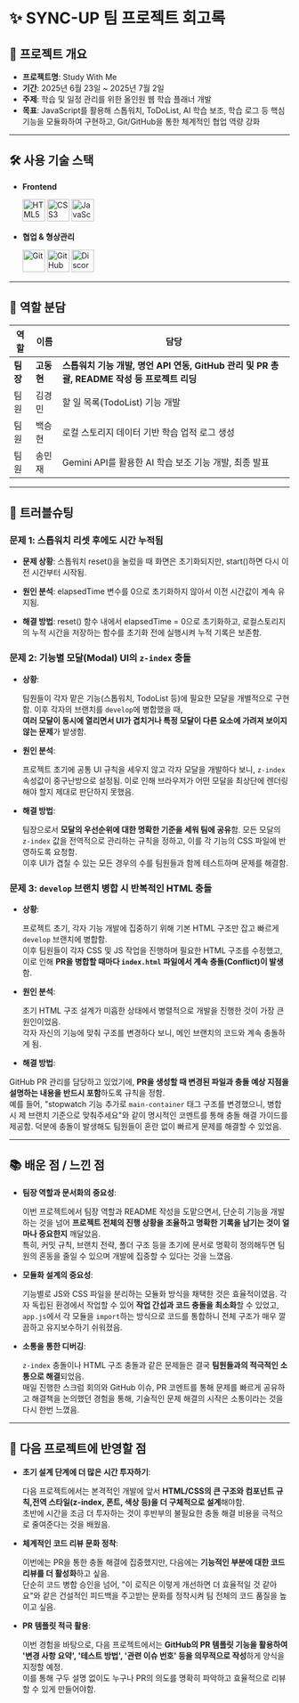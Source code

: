 
# ✨ SYNC-UP 팀 프로젝트 회고록

## 📌 프로젝트 개요
- **프로젝트명**: Study With Me
- **기간**: 2025년 6월 23일 ~ 2025년 7월 2일
- **주제**: 학습 및 일정 관리를 위한 올인원 웹 학습 플래너 개발
- **목표**: JavaScript를 활용해 스톱워치, ToDoList, AI 학습 보조, 학습 로그 등 핵심 기능을 모듈화하여 구현하고, Git/GitHub을 통한 체계적인 협업 역량 강화

---

## 🛠 사용 기술 스택

- **Frontend**
  
  <img src="https://cdn.jsdelivr.net/gh/devicons/devicon/icons/html5/html5-original.svg" alt="HTML5" width="40" height="40"/>
  <img src="https://cdn.jsdelivr.net/gh/devicons/devicon/icons/css3/css3-original.svg" alt="CSS3" width="40" height="40"/>
  <img src="https://cdn.jsdelivr.net/gh/devicons/devicon/icons/javascript/javascript-original.svg" alt="JavaScript" width="40" height="40"/>

- **협업 & 형상관리**
  
  <img src="https://cdn.jsdelivr.net/gh/devicons/devicon/icons/git/git-original.svg" alt="Git" width="40" height="40"/>
  <img src="https://cdn.jsdelivr.net/gh/devicons/devicon/icons/github/github-original.svg" alt="GitHub" width="40" height="40"/>
  <img src="https://www.svgrepo.com/show/353655/discord-icon.svg" alt="Discord" width="40" height="40"/>
  

---

## 👥 역할 분담
| 역할 | 이름 | 담당 |
|------|------|------|
| **팀장** | **고동현** | **스톱워치 기능 개발, 명언 API 연동, GitHub 관리 및 PR 총괄, README 작성 등 프로젝트 리딩** |
| 팀원 | 김경민 | 할 일 목록(TodoList) 기능 개발 |
| 팀원 | 백승현 | 로컬 스토리지 데이터 기반 학습 업적 로그 생성 |
| 팀원 | 송민재 | Gemini API를 활용한 AI 학습 보조 기능 개발, 최종 발표 |

---

## 🧯 트러블슈팅

### 문제 1: 스톱워치 리셋 후에도 시간 누적됨

- **문제 상황**:
스톱워치 reset()을 눌렀을 때 화면은 초기화되지만, start()하면 다시 이전 시간부터 시작됨.

- **원인 분석**:
elapsedTime 변수를 0으로 초기화하지 않아서 이전 시간값이 계속 유지됨.

- **해결 방법**:
reset() 함수 내에서 elapsedTime = 0으로 초기화하고, 로컬스토리지의 누적 시간을 저장하는 함수를 초기화 전에 실행시켜 누적 기록은 보존함.


### 문제 2: 기능별 모달(Modal) UI의 `z-index` 충돌

- **상황**:
  
  팀원들이 각자 맡은 기능(스톱워치, TodoList 등)에 필요한 모달을 개별적으로 구현함. 이후 각자의 브랜치를 `develop`에 병합했을 때,\
  **여러 모달이 동시에 열리면서 UI가 겹치거나 특정 모달이 다른 요소에 가려져 보이지 않는 문제**가 발생함.

- **원인 분석**:
  
  프로젝트 초기에 공통 UI 규칙을 세우지 않고 각자 모달을 개발하다 보니, `z-index` 속성값이 중구난방으로 설정됨. 이로 인해 브라우저가 어떤 모달을 최상단에 렌더링해야 할지 제대로 판단하지 못했음.

- **해결 방법**:
  
  팀장으로서 **모달의 우선순위에 대한 명확한 기준을 세워 팀에 공유**함. 모든 모달의 `z-index` 값을 전역적으로 관리하는 규칙을 정하고, 이를 각 기능의 CSS 파일에 반영하도록 요청함.\
  이후 UI가 겹칠 수 있는 모든 경우의 수를 팀원들과 함께 테스트하며 문제를 해결함.

### 문제 3: `develop` 브랜치 병합 시 반복적인 HTML 충돌

- **상황**:
  
  프로젝트 초기, 각자 기능 개발에 집중하기 위해 기본 HTML 구조만 잡고 빠르게 `develop` 브랜치에 병합함.\
  이후 팀원들이 각자 CSS 및 JS 작업을 진행하며 필요한 HTML 구조를 수정했고, 이로 인해 **PR을 병합할 때마다 `index.html` 파일에서 계속 충돌(Conflict)이 발생**함.

- **원인 분석**:
  
  초기 HTML 구조 설계가 미흡한 상태에서 병렬적으로 개발을 진행한 것이 가장 큰 원인이었음.\
  각자 자신의 기능에 맞춰 구조를 변경하다 보니, 메인 브랜치의 코드와 계속 충돌하게 됨.

- **해결 방법**:
  
GitHub PR 관리를 담당하고 있었기에, **PR을 생성할 때 변경된 파일과 충돌 예상 지점을 설명하는 내용을 반드시 포함**하도록 규칙을 정함.\
예를 들어, "stopwatch 기능 추가로 `main-container` 태그 구조를 변경했으니, 병합 시 제 브랜치 기준으로 맞춰주세요"와 같이 명시적인 코멘트를 통해 충돌 해결 가이드를 제공함. 덕분에 충돌이 발생해도 팀원들이 혼란 없이 빠르게 문제를 해결할 수 있었음.

---

## 📚 배운 점 / 느낀 점

- **팀장 역할과 문서화의 중요성**:
  
  이번 프로젝트에서 팀장 역할과 README 작성을 도맡으면서, 단순히 기능을 개발하는 것을 넘어 **프로젝트 전체의 진행 상황을 조율하고 명확한 기록을 남기는 것이 얼마나 중요한지** 깨달았음.\
   특히, 커밋 규칙, 브랜치 전략, 폴더 구조 등을 초기에 문서로 명확히 정의해두면 팀원의 혼동을 줄일 수 있으며 개발에 집중할 수 있다는 것을 느꼈음.

- **모듈화 설계의 중요성**:
  
  기능별로 JS와 CSS 파일을 분리하는 모듈화 방식을 채택한 것은 효율적이였음. 각자 독립된 환경에서 작업할 수 있어 **작업 간섭과 코드 충돌을 최소화**할 수 있었고,\
  `app.js`에서 각 모듈을 `import`하는 방식으로 코드를 통합하니 전체 구조가 매우 깔끔하고 유지보수하기 쉬워졌음.

- **소통을 통한 디버깅**:
  
  `z-index` 충돌이나 HTML 구조 충돌과 같은 문제들은 결국 **팀원들과의 적극적인 소통으로 해결**되었음.\
  매일 진행한 스크럼 회의와 GitHub 이슈, PR 코멘트를 통해 문제를 빠르게 공유하고 해결책을 논의했던 경험을 통해, 기술적인 문제 해결의 시작은 소통이라는 것을 다시 한번 느꼈음.

---

## 🚀 다음 프로젝트에 반영할 점

- **초기 설계 단계에 더 많은 시간 투자하기**:
  
  다음 프로젝트에서는 본격적인 개발에 앞서 **HTML/CSS의 큰 구조와 컴포넌트 규칙,전역 스타일(z-index, 폰트, 색상 등)을 더 구체적으로 설계**해야함.\
  초반에 시간을 조금 더 투자하는 것이 후반부의 불필요한 충돌 해결 비용을 극적으로 줄여준다는 것을 배웠음.

- **체계적인 코드 리뷰 문화 정착**:

  이번에는 PR을 통한 충돌 해결에 집중했지만, 다음에는 **기능적인 부분에 대한 코드 리뷰를 더 활성화**하고 싶음.\
  단순히 코드 병합 승인을 넘어, "이 로직은 이렇게 개선하면 더 효율적일 것 같아요"와 같은 건설적인 피드백을 주고받는 문화를 정착시켜 팀 전체의 코드 품질을 높이고 싶음.

- **PR 템플릿 적극 활용**:
  
  이번 경험을 바탕으로, 다음 프로젝트에서는 **GitHub의 PR 템플릿 기능을 활용하여 '변경 사항 요약', '테스트 방법', '관련 이슈 번호' 등을 의무적으로 작성**하게 양식을 지정할 예정.\
  이를 통해 구두 설명 없이도 누구나 PR의 의도를 명확히 파악하고 효율적으로 리뷰할 수 있게 만들어야함.
